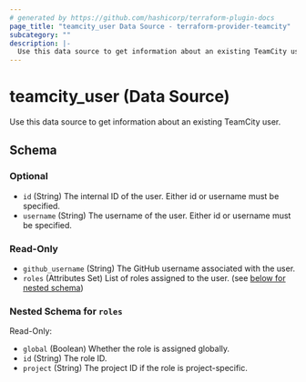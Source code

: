 ```yaml
---
# generated by https://github.com/hashicorp/terraform-plugin-docs
page_title: "teamcity_user Data Source - terraform-provider-teamcity"
subcategory: ""
description: |-
  Use this data source to get information about an existing TeamCity user.
---
```


# teamcity_user (Data Source)

Use this data source to get information about an existing TeamCity user.



<!-- schema generated by tfplugindocs -->
## Schema

### Optional

- `id` (String) The internal ID of the user. Either id or username must be specified.
- `username` (String) The username of the user. Either id or username must be specified.

### Read-Only

- `github_username` (String) The GitHub username associated with the user.
- `roles` (Attributes Set) List of roles assigned to the user. (see [below for nested schema](#nestedatt--roles))

<a id="nestedatt--roles"></a>
### Nested Schema for `roles`

Read-Only:

- `global` (Boolean) Whether the role is assigned globally.
- `id` (String) The role ID.
- `project` (String) The project ID if the role is project-specific.
